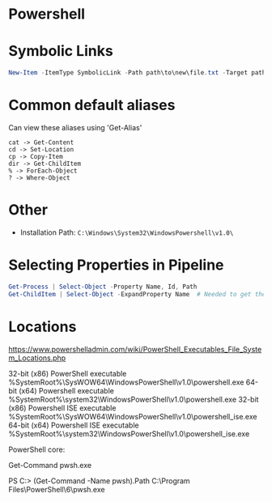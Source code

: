 # Powershell

# Symbolic Links

```powershell
New-Item -ItemType SymbolicLink -Path path\to\new\file.txt -Target path\to\already\existing\file.txt
```

# Common default aliases

Can view these aliases using 'Get-Alias'

```
cat -> Get-Content
cd -> Set-Location
cp -> Copy-Item
dir -> Get-ChildItem
% -> ForEach-Object
? -> Where-Object
```

# Other

- Installation Path: `C:\Windows\System32\WindowsPowershell\v1.0\`

# Selecting Properties in Pipeline

```powershell
Get-Process | Select-Object -Property Name, Id, Path
Get-ChildItem | Select-Object -ExpandProperty Name  # Needed to get the actual value of the property, not a new object with the property
```

# Locations

<https://www.powershelladmin.com/wiki/PowerShell_Executables_File_System_Locations.php>

32-bit (x86) PowerShell executable	%SystemRoot%\SysWOW64\WindowsPowerShell\v1.0\powershell.exe
64-bit (x64) Powershell executable	%SystemRoot%\system32\WindowsPowerShell\v1.0\powershell.exe
32-bit (x86) Powershell ISE executable	%SystemRoot%\SysWOW64\WindowsPowerShell\v1.0\powershell_ise.exe
64-bit (x64) Powershell ISE executable	%SystemRoot%\system32\WindowsPowerShell\v1.0\powershell_ise.exe

PowerShell core:

Get-Command pwsh.exe

PS C:\> (Get-Command -Name pwsh).Path
C:\Program Files\PowerShell\6\pwsh.exe
